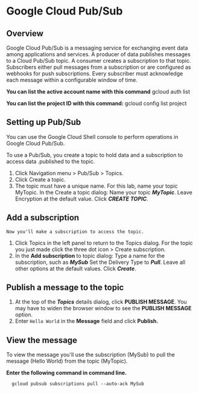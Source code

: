 # Google Cloud Pub/Sub

## Overview
Google Cloud Pub/Sub is a messaging service for exchanging event data among applications and services. A producer of data publishes messages to a Cloud Pub/Sub topic. A consumer creates a subscription to that topic. Subscribers either pull messages from a subscription or are configured as webhooks for push subscriptions. Every subscriber must acknowledge each message within a configurable window of time.

  **You can list the active account name with this command**
  gcloud auth list
  
  **You can list the project ID with this command:**
  gcloud config list project
  
## Setting up Pub/Sub

  You can use the Google Cloud Shell console to perform operations in Google Cloud Pub/Sub.

  To use a Pub/Sub, you create a topic to hold data and a subscription to access data .published to the topic.
  
  1. Click Navigation menu > Pub/Sub > Topics.
  2. Click Create a topic.
  3. The topic must have a unique name. For this lab, name your topic MyTopic. In the Create a topic dialog:
    Name your topic ***MyTopic***.
    Leave Encryption at the default value.
    Click ***CREATE TOPIC***.
    
 ## Add a subscription
 
    Now you'll make a subscription to access the topic.

   1. Click Topics in the left panel to return to the Topics dialog. For the topic you just made click the three dot icon > Create subscription.
   2. In the **Add subscription** to topic dialog:
          Type a name for the subscription, such as ***MySub***
          Set the Delivery Type to ***Pull***.
          Leave all other options at the default values.
          Click ***Create***.
  
  ## Publish a message to the topic
  
   1. At the top of the ***Topics*** details dialog, click **PUBLISH MESSAGE**. You may have to widen the browser window to see the **PUBLISH MESSAGE** option.
   2. Enter `Hello World` in the **Message** field and click **Publish.**
   
  
  ## View the message
  
  To view the message you'll use the subscription (MySub) to pull the message (Hello World) from the topic (MyTopic).
    
   **Enter the following command in command line.**
   
      gcloud pubsub subscriptions pull --auto-ack MySub
  
  
